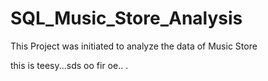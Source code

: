 # SQL_Music_Store_Analysis
This Project was initiated to analyze the data of Music Store

this is teesy...sds
oo fir oe..
.

